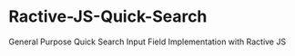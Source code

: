 Ractive-JS-Quick-Search
=======================

General Purpose Quick Search Input Field Implementation with Ractive JS
